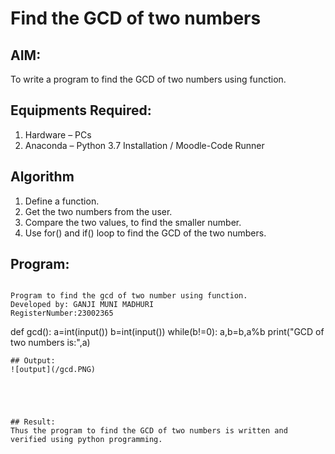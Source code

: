 # Find the GCD of two numbers

## AIM:
To write a program to find the GCD of two numbers using function.

## Equipments Required:
1. Hardware – PCs
2. Anaconda – Python 3.7 Installation / Moodle-Code Runner

## Algorithm
1. Define a function.
2. Get the two numbers from the user.
3. Compare the two values, to find the smaller number.
4. Use for() and if() loop to find the GCD of the two numbers.

## Program:
```

Program to find the gcd of two number using function.
Developed by: GANJI MUNI MADHURI
RegisterNumber:23002365

```
def gcd():
    a=int(input())
    b=int(input())
    while(b!=0):
        a,b=b,a%b
    print("GCD of two numbers is:",a)    
        
```       
## Output:
![output](/gcd.PNG)





## Result:
Thus the program to find the GCD of two numbers is written and verified using python programming.
